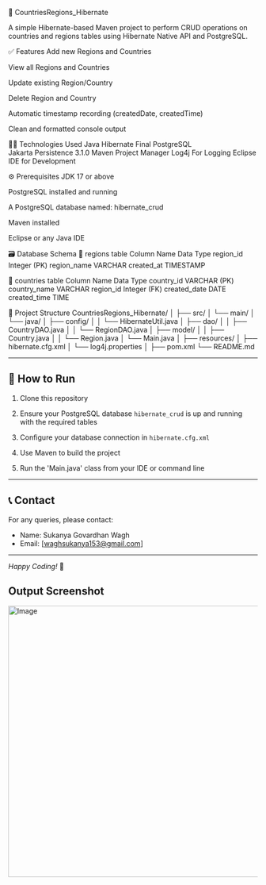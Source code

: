 📘 CountriesRegions_Hibernate

A simple Hibernate-based Maven project to perform CRUD operations on countries and regions tables using Hibernate Native API and PostgreSQL.

✅ Features
Add new Regions and Countries

View all Regions and Countries

Update existing Region/Country

Delete Region and Country

Automatic timestamp recording (createdDate, createdTime)

Clean and formatted console output

🧑‍💻 Technologies Used
Java
Hibernate	Final
PostgreSQL	
Jakarta Persistence	3.1.0
Maven	Project Manager
Log4j	For Logging
Eclipse IDE	for Development

⚙️ Prerequisites
JDK 17 or above

PostgreSQL installed and running

A PostgreSQL database named: hibernate_crud

Maven installed

Eclipse or any Java IDE

🗃️ Database Schema
🔹 regions table
Column Name	Data Type
region_id	Integer (PK)
region_name	VARCHAR
created_at	TIMESTAMP

🔹 countries table
Column Name	Data Type
country_id	VARCHAR (PK)
country_name	VARCHAR
region_id	Integer (FK)
created_date	DATE
created_time	TIME

📂 Project Structure
CountriesRegions_Hibernate/
│
├── src/
│   └── main/
│       └── java/
│           ├── config/
│           │   └── HibernateUtil.java
│           ├── dao/
│           │   ├── CountryDAO.java
│           │   └── RegionDAO.java
│           ├── model/
│           │   ├── Country.java
│           │   └── Region.java
│           └── Main.java
│
├── resources/
│   ├── hibernate.cfg.xml
│   └── log4j.properties
│
├── pom.xml
└── README.md


---

## 🚀 How to Run

1. Clone this repository  
2. Ensure your PostgreSQL database `hibernate_crud` is up and running with the required tables  
3. Configure your database connection in `hibernate.cfg.xml`  
4. Use Maven to build the project
   

5. Run the 'Main.java' class from your IDE or command line  

---

## 📞 Contact

For any queries, please contact:

- Name: Sukanya Govardhan Wagh  
- Email: [waghsukanya153@gmail.com]  

---

*Happy Coding!* 🚀

## Output Screenshot

<img width="735" height="547" alt="Image" src="https://github.com/user-attachments/assets/6893c818-f369-4310-b904-cd99edc64691" />
